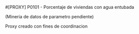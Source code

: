 #[PROXY] P0101 - Porcentaje de viviendas con agua entubada

(Mineria de datos de parametro pendiente)

Proxy creado con fines de coordinacion